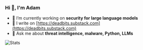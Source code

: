 ### Hi 👋, I'm Adam


- 🔭 I’m currently working on **security for large language models**
- 📝 I write on [https://deadbits.substack.com](https://deadbits.substack.com)
- 💬 Ask me about **threat intelligence, malware, Python, LLMs**

![Stats](https://github-readme-stats.vercel.app/api?username=deadbits&show_icons=true&theme=onedark&locale=en)
